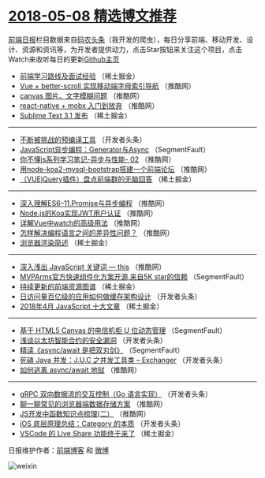 # [2018-05-08 精选博文推荐](https://toutiao.qdkfweb.cn/date/2018/05/08)

[前端日报](https://qdkfweb.cn/c/news)栏目数据来自[码农头条](https://toutiao.qdkfweb.cn/)（我开发的爬虫），每日分享前端、移动开发、设计、资源和资讯等，为开发者提供动力，点击Star按钮来关注这个项目，点击Watch来收听每日的更新[Github主页](https://github.com/kujian/frontendDaily)
* [前端学习路线及面试经验](https://toutiao.qdkfweb.cn/73443.html) （稀土掘金）
* [Vue + better-scroll 实现移动端字母索引导航](https://toutiao.qdkfweb.cn/73381.html) （推酷网）
* [canvas 图片、文字模糊问题](https://toutiao.qdkfweb.cn/73392.html) （推酷网）
* [react-native + mobx 入门到放弃](https://toutiao.qdkfweb.cn/73389.html) （推酷网）
* [Sublime Text 3.1 发布](https://toutiao.qdkfweb.cn/73434.html) （稀土掘金）

***
* [不断被挑战的预编译工具](https://toutiao.qdkfweb.cn/73330.html) （开发者头条）
* [JavaScript异步编程：Generator与Async](https://toutiao.qdkfweb.cn/73308.html) （SegmentFault）
* [你不懂js系列学习笔记-异步与性能- 02](https://toutiao.qdkfweb.cn/73382.html) （推酷网）
* [用node-koa2-mysql-bootstrap搭建一个前端论坛](https://toutiao.qdkfweb.cn/73393.html) （推酷网）
* [（VUEjQuery插件）盘点前端群的无脑回答](https://toutiao.qdkfweb.cn/73442.html) （稀土掘金）

***
* [深入理解ES6&#8211;11.Promise与异步编程](https://toutiao.qdkfweb.cn/73383.html) （推酷网）
* [Node.js的Koa实现JWT用户认证](https://toutiao.qdkfweb.cn/73394.html) （推酷网）
* [详解Vue中watch的高级用法](https://toutiao.qdkfweb.cn/73384.html) （推酷网）
* [怎样解决编程语言之间的差异性问题？](https://toutiao.qdkfweb.cn/73385.html) （推酷网）
* [浏览器渲染简述](https://toutiao.qdkfweb.cn/73445.html) （稀土掘金）

***
* [深入浅出 JavaScript 关键词 &#8212; this](https://toutiao.qdkfweb.cn/73386.html) （推酷网）
* [MVPArms官方快速组件化方案开源,来自5K star的信赖](https://toutiao.qdkfweb.cn/73303.html) （SegmentFault）
* [持续更新的前端资源图谱](https://toutiao.qdkfweb.cn/73438.html) （稀土掘金）
* [日访问量百亿级的应用如何做缓存架构设计](https://toutiao.qdkfweb.cn/73315.html) （开发者头条）
* [2018年4月 JavaScript 十大文章](https://toutiao.qdkfweb.cn/73446.html) （稀土掘金）

***
* [基于 HTML5 Canvas 的电信机柜 U 位动态管理](https://toutiao.qdkfweb.cn/73304.html) （SegmentFault）
* [浅谈以太坊智能合约的安全漏洞](https://toutiao.qdkfweb.cn/73337.html) （开发者头条）
* [精读《async/await 是把双刃剑》](https://toutiao.qdkfweb.cn/73305.html) （SegmentFault）
* [死磕 Java 并发：J.U.C 之并发工具类 &#8211; Exchanger](https://toutiao.qdkfweb.cn/73317.html) （开发者头条）
* [如何逃离 async/await 地狱](https://toutiao.qdkfweb.cn/73390.html) （推酷网）

***
* [gRPC 双向数据流的交互控制（Go 语言实现）](https://toutiao.qdkfweb.cn/73318.html) （开发者头条）
* [聊一聊常见的浏览器端数据存储方案](https://toutiao.qdkfweb.cn/73380.html) （推酷网）
* [JS开发中函数知识点梳理(二）](https://toutiao.qdkfweb.cn/73391.html) （推酷网）
* [iOS 底层原理总结：Category 的本质](https://toutiao.qdkfweb.cn/73341.html) （开发者头条）
* [VSCode 的 Live Share 功能终于来了](https://toutiao.qdkfweb.cn/73435.html) （稀土掘金）

日报维护作者：[前端博客](https://qdkfweb.cn/) 和 [微博](https://qdkfweb.cn/go/weibo)

![weixin](https://user-images.githubusercontent.com/3055447/38468989-651132ac-3b80-11e8-8e6b-15122322a9d7.png)